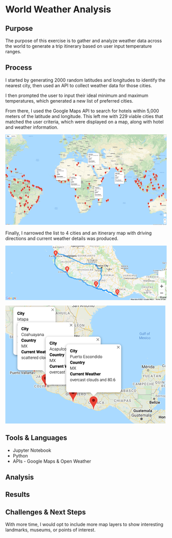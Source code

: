 # World Weather Analysis

## Purpose

The purpose of this exercise is to gather and analyze weather data across the world to generate a trip itinerary based on user input temperature ranges.

## Process

I started by generating 2000 random latitudes and longitudes to identify the nearest city, then used an API to collect weather data for those cities.

I then prompted the user to input their ideal minimum and maximum temperatures, which generated a new list of preferred cities.

From there, I used the Google Maps API to search for hotels within 5,000 meters of the latitude and longitude. This left me with 229 viable cities that matched the user criteria, which were displayed on a map, along with hotel and weather information.

![Map with City Options](https://github.com/krockway/World_Weather_Analysis/blob/main/Vacation_Search/WeatherPy_vacation_map.png)

Finally, I narrowed the list to 4 cities and an itinerary map with driving directions and current weather details was produced.

![Map with Itinerary Driving Directions](https://github.com/krockway/World_Weather_Analysis/blob/main/Vacation_Itinerary/WeatherPy_travel_map.png)

![Map with Itinerary City and Weather](https://github.com/krockway/World_Weather_Analysis/blob/main/Vacation_Itinerary/WeatherPy_travel_map_markers.png)

## Tools & Languages

* Jupyter Notebook
* Python
* APIs - Google Maps & Open Weather

## Analysis

## Results

## Challenges & Next Steps

With more time, I would opt to include more map layers to show interesting landmarks, museums, or points of interest.